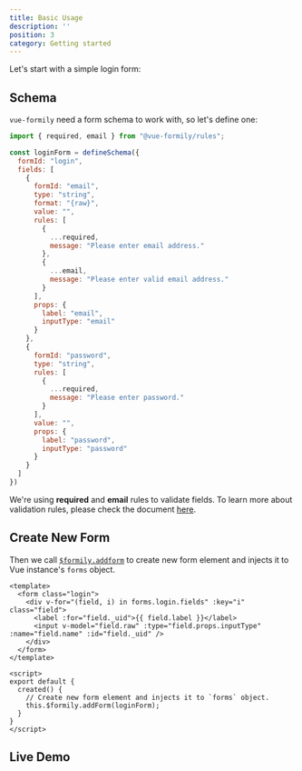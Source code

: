 ```yaml
---
title: Basic Usage
description: ''
position: 3
category: Getting started
---
```


Let's start with a simple login form:

## Schema
`vue-formily` need a form schema to work with, so let's define one:

```js
import { required, email } from "@vue-formily/rules";

const loginForm = defineSchema({
  formId: "login",
  fields: [
    {
      formId: "email",
      type: "string",
      format: "{raw}",
      value: "",
      rules: [
        {
          ...required,
          message: "Please enter email address."
        },
        {
          ...email,
          message: "Please enter valid email address."
        }
      ],
      props: {
        label: "email",
        inputType: "email"
      }
    },
    {
      formId: "password",
      type: "string",
      rules: [
        {
          ...required,
          message: "Please enter password."
        }
      ],
      value: "",
      props: {
        label: "password",
        inputType: "password"
      }
    }
  ]
})
```
We're using **required** and **email** rules to validate fields. To learn more about validation rules, please check the document [here](/guide/validation-rules).

## Create New Form
Then we call [`$formily.addform`](/api/extension#addform) to create new form element and injects it to Vue instance's `forms` object.

```vue
<template>
  <form class="login">
    <div v-for="(field, i) in forms.login.fields" :key="i" class="field">
      <label :for="field._uid">{{ field.label }}</label>
      <input v-model="field.raw" :type="field.props.inputType" :name="field.name" :id="field._uid" />
    </div>
  </form>
</template>

<script>
export default {
  created() {
    // Create new form element and injects it to `forms` object.
    this.$formily.addForm(loginForm);
  }
}
</script>
```

## Live Demo
<sandbox id="vue-formily-basic-usage-qunmk"></sandbox>
